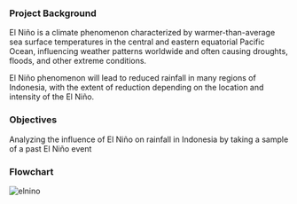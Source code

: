 ### Project Background
El Niño is a climate phenomenon characterized by warmer-than-average sea surface temperatures in the central and eastern equatorial Pacific Ocean, influencing weather patterns worldwide and often causing droughts, floods, and other extreme conditions.

El Niño phenomenon will lead to reduced rainfall in many regions of Indonesia, with the extent of reduction depending on the location and intensity of the El Niño.

### Objectives
Analyzing the influence of El Niño on rainfall in Indonesia by taking a sample of a past El Niño event

### Flowchart
![elnino](https://github.com/agastiayudya/Identification-of-the-Strong-El-Nino-Effect/assets/96803882/508bc67a-4642-4c82-9a59-6a316bad67fc)
